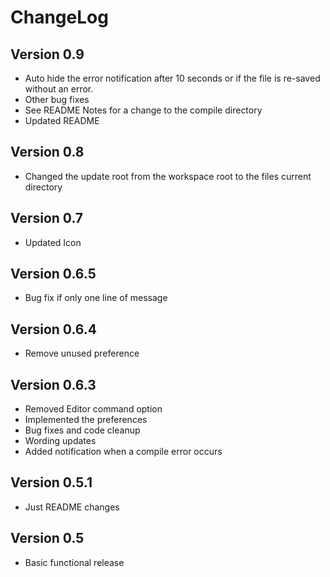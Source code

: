 # ChangeLog

## Version 0.9
- Auto hide the error notification after 10 seconds or if the file is re-saved without an error.
- Other bug fixes
- See README Notes for a change to the compile directory
- Updated README

## Version 0.8
- Changed the update root from the workspace root to the files current directory

## Version 0.7
- Updated Icon

## Version 0.6.5
- Bug fix if only one line of message

## Version 0.6.4
- Remove unused preference

## Version 0.6.3
- Removed Editor command option 
- Implemented the preferences
- Bug fixes and code cleanup
- Wording updates
- Added notification when a compile error occurs

## Version 0.5.1 
- Just README changes

## Version 0.5

- Basic functional release
